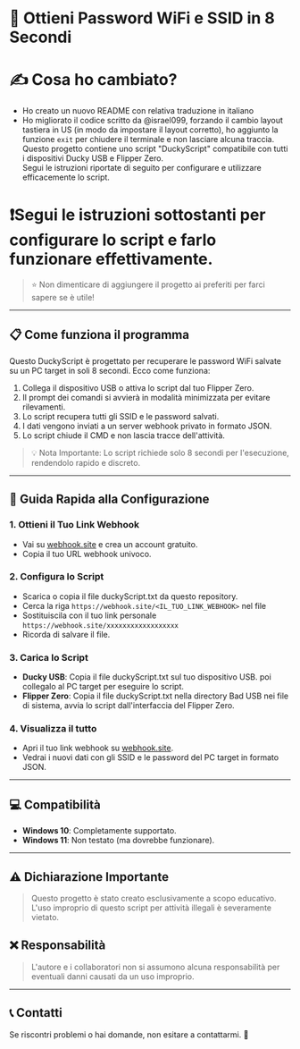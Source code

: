 # 🦆 Ottieni Password WiFi e SSID in 8 Secondi
 
# ✍️ Cosa ho cambiato?
- Ho creato un nuovo README con relativa traduzione in italiano
- Ho migliorato il codice scritto da @israel099, forzando il cambio layout tastiera in US (in modo da impostare il layout corretto), ho aggiunto la funzione `exit` per chiudere il terminale e non lasciare alcuna traccia.
Questo progetto contiene uno script "DuckyScript" compatibile con tutti i dispositivi Ducky USB e Flipper Zero.  
Segui le istruzioni riportate di seguito per configurare e utilizzare efficacemente lo script.  
 
# ❗Segui le istruzioni sottostanti per configurare lo script e farlo funzionare effettivamente.

> ⭐️ Non dimenticare di aggiungere il progetto ai preferiti per farci sapere se è utile!  
 
--- 
 
## 📋 Come funziona il programma
 
Questo DuckyScript è progettato per recuperare le password WiFi salvate su un PC target in soli 8 secondi.
Ecco come funziona:  
 
1. Collega il dispositivo USB o attiva lo script dal tuo Flipper Zero.  
2. Il prompt dei comandi si avvierà in modalità minimizzata per evitare rilevamenti.  
3. Lo script recupera tutti gli SSID e le password salvati.  
4. I dati vengono inviati a un server webhook privato in formato JSON.  
5. Lo script chiude il CMD e non lascia tracce dell'attività.  
 
> 💡 Nota Importante: Lo script richiede solo 8 secondi per l'esecuzione, rendendolo rapido e discreto.  
 
--- 
 
## 🚀 Guida Rapida alla Configurazione 
 
### 1. Ottieni il Tuo Link Webhook 
- Vai su [webhook.site](https://webhook.site/) e crea un account gratuito.  
- Copia il tuo URL webhook univoco.  
 
### 2. Configura lo Script 
- Scarica o copia il file duckyScript.txt da questo repository.  
- Cerca la riga `https://webhook.site/<IL_TUO_LINK_WEBHOOK>` nel file 
- Sostituiscila con il tuo link personale `https://webhook.site/xxxxxxxxxxxxxxxxxx`
- Ricorda di salvare il file.  
 
### 3. Carica lo Script 
- **Ducky USB**: Copia il file duckyScript.txt sul tuo dispositivo USB. poi collegalo al PC target per eseguire lo script.  
- **Flipper Zero**: Copia il file duckyScript.txt nella directory Bad USB nei file di sistema, avvia lo script dall'interfaccia del Flipper Zero.  
 
### 4. Visualizza il tutto
- Apri il tuo link webhook su [webhook.site](https://webhook.site/).  
- Vedrai i nuovi dati con gli SSID e le password del PC target in formato JSON.  
 
--- 
 
## 💻 Compatibilità 
 
- **Windows 10**: Completamente supportato.  
- **Windows 11**: Non testato (ma dovrebbe funzionare).  
 
--- 
 
## ⚠️ Dichiarazione Importante 
 
> Questo progetto è stato creato esclusivamente a scopo educativo.  
> L'uso improprio di questo script per attività illegali è severamente vietato.  
 
## ❌ Responsabilità 
> L'autore e i collaboratori non si assumono alcuna responsabilità per eventuali danni causati da un uso improprio.  
 
--- 
 
## 📞 Contatti 
 
Se riscontri problemi o hai domande, non esitare a contattarmi. 💬
